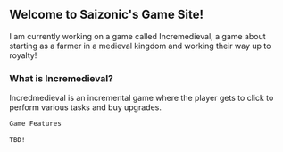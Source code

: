 ## Welcome to Saizonic's Game Site!

I am currently working on a game called Incremedieval, a game about starting as a farmer in a medieval kingdom and working their way up to royalty!

### What is Incremedieval?

Incredmedieval is an incremental game where the player gets to click to perform various tasks and buy upgrades.

```markdown
Game Features

TBD!
